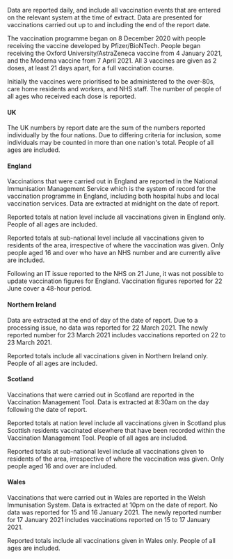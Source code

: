 Data are reported daily, and include all vaccination events that are entered on the relevant system at the time of extract. Data are presented for vaccinations carried out up to and including the end of the report date.

The vaccination programme began on 8 December 2020 with people receiving the vaccine developed by Pfizer/BioNTech. People began receiving the Oxford University/AstraZeneca vaccine from 4 January 2021, and the Moderna vaccine from 7 April 2021. All 3 vaccines are given as 2 doses, at least 21 days apart, for a full vaccination course.

Initially the vaccines were prioritised to be administered to the over-80s, care home residents and workers, and NHS staff. The number of people of all ages who received each dose is reported.

#### UK

The UK numbers by report date are the sum of the numbers reported individually by the four nations. Due to differing criteria for inclusion, some individuals may be counted in more than one nation's total. People of all ages are included.
#### England

Vaccinations that were carried out in England are reported in the National Immunisation Management Service which is the system of record for the vaccination programme in England, including both hospital hubs and local vaccination services. Data are extracted at midnight on the date of report. 

Reported totals at nation level include all vaccinations given in England only. People of all ages are included.

Reported totals at sub-national level include all vaccinations given to residents of the area, irrespective of where the vaccination was given. Only people aged 16 and over who have an NHS number and are currently alive are included. 

Following an IT issue reported to the NHS on 21 June, it was not possible to update vaccination figures for England. Vaccination figures reported for 22 June cover a 48-hour period.

#### Northern Ireland

Data are extracted at the end of day of the date of report. Due to a processing issue, no data was reported for 22 March 2021. The newly reported number for 23 March 2021 includes vaccinations reported on 22 to 23 March 2021.

Reported totals include all vaccinations given in Northern Ireland only. People of all ages are included.
#### Scotland
 
Vaccinations that were carried out in Scotland are reported in the Vaccination Management Tool. Data is extracted at 8:30am on the day following the date of report.

Reported totals at nation level include all vaccinations given in Scotland plus Scottish residents vaccinated elsewhere that have been recorded within the Vaccination Management Tool. People of all ages are included.

Reported totals at sub-national level include all vaccinations given to residents of the area, irrespective of where the vaccination was given. Only people aged 16 and over are included.

#### Wales
 
Vaccinations that were carried out in Wales are reported in the Welsh Immunisation System. Data is extracted at 10pm on the date of report. No data was reported for 15 and 16 January 2021. The newly reported number for 17 January 2021 includes vaccinations reported on 15 to 17 January 2021.

Reported totals include all vaccinations given in Wales only. People of all ages are included.
